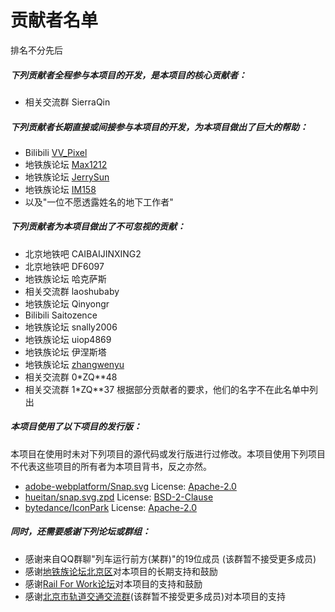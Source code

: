 # 贡献者名单
排名不分先后
##### 下列贡献者全程参与本项目的开发，是本项目的核心贡献者：
- 相关交流群 SierraQin
##### 下列贡献者长期直接或间接参与本项目的开发，为本项目做出了巨大的帮助：
- Bilibili [VV_Pixel](https://space.bilibili.com/97038991/#/)
- 地铁族论坛 [Max1212](http://www.ditiezu.com/space-uid-499794.html)
- 地铁族论坛 [JerrySun](http://www.ditiezu.com/space-uid-473205.html)
- 地铁族论坛 [IM158](http://www.ditiezu.com/space-uid-589997.html)
- 以及"一位不愿透露姓名的地下工作者"
##### 下列贡献者为本项目做出了不可忽视的贡献：
- 北京地铁吧 CAIBAIJINXING2
- 北京地铁吧 DF6097
- 地铁族论坛 哈克萨斯
- 相关交流群 laoshubaby
- 地铁族论坛 Qinyongr
- Bilibili Saitozence
- 地铁族论坛 snally2006
- 地铁族论坛 uiop4869
- 地铁族论坛 伊涅斯塔
- 地铁族论坛 [zhangwenyu](http://www.ditiezu.com/space-uid-263545.html)
- 相关交流群 0*ZQ**48
- 相关交流群 1*ZQ**37
根据部分贡献者的要求，他们的名字不在此名单中列出
##### 本项目使用了以下项目的发行版：
本项目在使用时未对下列项目的源代码或发行版进行过修改。本项目使用下列项目不代表这些项目的所有者为本项目背书，反之亦然。
- [adobe-webplatform/Snap.svg](https://github.com/adobe-webplatform/Snap.svg)  License: [Apache-2.0](https://github.com/adobe-webplatform/Snap.svg/blob/master/LICENSE) 
- [hueitan/snap.svg.zpd](https://github.com/hueitan/snap.svg.zpd)  License: [BSD-2-Clause](https://github.com/hueitan/snap.svg.zpd/blob/master/LICENSE)
- [bytedance/IconPark](https://github.com/bytedance/IconPark)  License: [Apache-2.0](https://github.com/bytedance/IconPark/blob/master/LICENSE)
##### 同时，还需要感谢下列论坛或群组：
- 感谢来自QQ群聊"列车运行前方(某群)"的19位成员 (该群暂不接受更多成员)
- 感谢[地铁族论坛北京区](http://www.ditiezu.com/forum-7-1.html)对本项目的长期支持和鼓励
- 感谢[Rail For Work论坛](https://rail.moe/)对本项目的支持和鼓励
- 感谢[北京市轨道交通交流群](http://jq.qq.com/?_wv=1027&k=5GpzFjx)(该群暂不接受更多成员)对本项目的支持